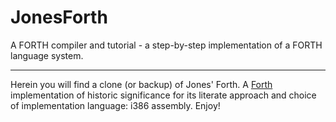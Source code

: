 # JonesForth

A FORTH compiler and tutorial - a step-by-step implementation of a FORTH language system.

----

Herein you will find a clone (or backup) of Jones' Forth. A [Forth](https://en.wikipedia.org/wiki/Forth_(programming_language)) implementation of historic significance for its literate approach and choice of implementation language: i386 assembly. Enjoy!
